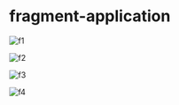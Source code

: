 # fragment-application
![f1](https://user-images.githubusercontent.com/61504827/119890103-06ac1b80-bf55-11eb-8f4d-bf4c8715b197.PNG)




![f2](https://user-images.githubusercontent.com/61504827/119890150-1b88af00-bf55-11eb-9494-4eee72c57f51.PNG)



![f3](https://user-images.githubusercontent.com/61504827/119890165-1fb4cc80-bf55-11eb-8a64-108f0fdd6fb5.PNG)




![f4](https://user-images.githubusercontent.com/61504827/119890176-22172680-bf55-11eb-90f1-17465f6a0c56.PNG)
